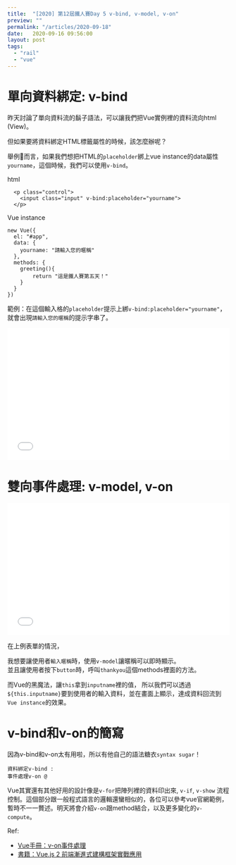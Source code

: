 ```yaml
---
title:  "[2020] 第12屆鐵人賽Day 5 v-bind, v-model, v-on"
preview: ""
permalink: "/articles/2020-09-18"
date:   2020-09-16 09:56:00
layout: post
tags: 
  - "rail"
  - "vue"    
---
```


# 單向資料綁定: v-bind 

昨天討論了單向資料流的鬍子語法，可以讓我們把Vue實例裡的資料流向html (View)。

但如果要將資料綁定HTML標籤屬性的時候，該怎麼辦呢？

舉例🌰而言，如果我們想把HTML的`placeholder`綁上vue instance的data屬性`yourname`，這個時候，我們可以使用`v-bind`。

html

```
  <p class="control">
    <input class="input" v-bind:placeholder="yourname">
  </p>
```

Vue instance
```
new Vue({
  el: "#app",
  data: {
  	yourname: "請輸入您的暱稱"
  },
  methods: {
  	greeting(){
    	return "這是鐵人賽第五天！"
    }
  }
})
```

範例：在這個輸入格的`placeholder`提示上綁`v-bind:placeholder="yourname"`，就會出現`請輸入您的暱稱`的提示字串了。
<iframe width="100%" height="300" src="//jsfiddle.net/tingtinghsu/wezs3xdg/6/embedded/js,html,result/" allowfullscreen="allowfullscreen" allowpaymentrequest frameborder="0"></iframe>

# 雙向事件處理: v-model, v-on

<iframe width="100%" height="300" src="//jsfiddle.net/tingtinghsu/wezs3xdg/36/embedded/js,html,result/" allowfullscreen="allowfullscreen" allowpaymentrequest frameborder="0"></iframe>

在上例表單的情況，

我想要讓使用者`輸入暱稱`時，使用`v-model`讓暱稱可以即時顯示。  
並且讓使用者按下`button`時，呼叫`thankyou`這個methods裡面的方法。  

而Vue的黑魔法，讓`this`拿到`inputname`裡的值，
所以我們可以透過`${this.inputname}`要到使用者的輸入資料，並在畫面上顯示，達成資料回流到`Vue instance`的效果。

# v-bind和v-on的簡寫

因為v-bind和v-on太有用啦，所以有他自己的語法糖衣`syntax sugar`！

```
資料綁定v-bind :
事件處理v-on @
```

Vue其實還有其他好用的設計像是`v-for`把陣列裡的資料印出來, `v-if`, `v-show` 流程控制。這個部分跟一般程式語言的邏輯還蠻相似的，各位可以參考vue官網範例，暫時不一一贅述。明天將會介紹`v-on`跟method結合，以及更多變化的`v-compute`。

Ref: 
* [Vue手冊：v-on事件處理](https://cn.vuejs.org/v2/guide/events.html) 
* [書籍：Vue.js 2 前端漸進式建構框架實戰應用](https://books.google.com.tw/books/about/Vue_js_2%E5%89%8D%E7%AB%AF%E6%BC%B8%E9%80%B2%E5%BC%8F%E5%BB%BA%E6%A7%8B%E6%A1%86%E6%9E%B6%E5%AF%A6.html?id=i66aDwAAQBAJ&redir_esc=y) 
